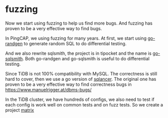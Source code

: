 # fuzzing

Now we start using fuzzing to help us find more bugs. And fuzzing has proven to be a very effective way to find bugs.

In PingCAP, we using fuzzing for many years. At first, we start using [go-randgen](https://github.com/pingcap/go-randgen) to generate random SQL to do differential testing.

And we also rewrite sqlsmith, the project is in tipocket and the name is [go-sqlsmith](https://github.com/pingcap/tipocket/tree/master/pkg/go-sqlsmith). Both go-randgen and go-sqlsmith is useful to do differential testing.

Since TiDB is not 100% compatibility with MySQL. The correctness is still hard to cover, then we use a go version of [sqlancer](https://github.com/sqlancer/sqlancer). The original one has proven to be a very effective way to find correctness bugs in https://www.manuelrigger.at/dbms-bugs/

In the TiDB cluster, we have hundreds of configs, we also need to test if each config is work well on common tests and on fuzz tests. So we create a project [matrix](https://github.com/chaos-mesh/matrix)